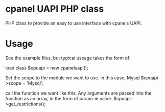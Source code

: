 cpanel UAPI PHP class
=====================

PHP class to provide an easy to use interface with cpanels UAPI.

Usage
=====

See the example files, but typical useage takes the form of:

load class
$cpuapi = new cpaneluapi();

Set the scope to the module we want to use. in this case, Mysql
$cpuapi->scope = 'Mysql';

call the function we want like this. Any arguments are passed into the function as an array, in the form of param => value.
$cpuapi->get_restrictions(); 

